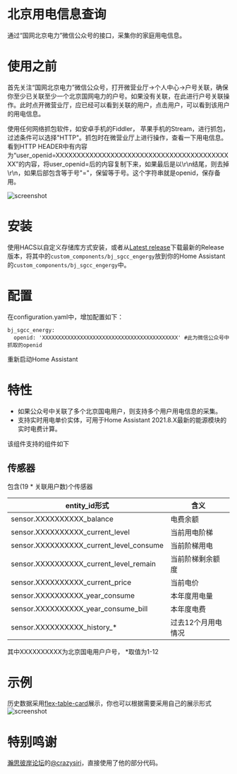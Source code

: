 # 北京用电信息查询

通过“国网北京电力”微信公众号的接口，采集你的家庭用电信息。

# 使用之前
首先关注“国网北京电力”微信公众号，打开微营业厅->个人中心->户号关联，确保你至少已关联至少一个北京国网电力的户号。如果没有关联，在此进行户号关联操作。此时点开微营业厅，应已经可以看到关联的用户，点击用户，可以看到该用户的用电信息。

使用任何网络抓包软件，如安卓手机的Fiddler， 苹果手机的Stream，进行抓包，过滤条件可以选择"HTTP"。抓包时在微营业厅上进行操作，查看一下用电信息。看到HTTP HEADER中有内容为“user_openid=XXXXXXXXXXXXXXXXXXXXXXXXXXXXXXXXXXXXXXXXXXX”的内容，将user_openid=后的内容复制下来，如果最后是以\r\n结尾，则去掉\r\n，如果后部包含等于号"="，保留等于号。这个字符串就是openid，保存备用。

![screenshot](https://user-images.githubusercontent.com/27534713/129531245-c5190326-3258-4181-a8e9-e86598ff27bf.png)


# 安装
使用HACS以自定义存储库方式安装，或者从[Latest release](https://github.com/georgezhao2010/bj_sgcc_energy/releases/latest)下载最新的Release版本，将其中的`custom_components/bj_sgcc_engergy`放到你的Home Assistant的`custom_components/bj_sgcc_engergy`中。

# 配置
在configuration.yaml中，增加配置如下：
```
bj_sgcc_energy:
  openid: 'XXXXXXXXXXXXXXXXXXXXXXXXXXXXXXXXXXXXXXXXXXX' #此为微信公众号中抓取的openid
```
重新启动Home Assistant

# 特性
- 如果公众号中关联了多个北京国电用户，则支持多个用户用电信息的采集。
- 支持实时用电单价实体，可用于Home Assistant 2021.8.X最新的能源模块的实时电费计算。

该组件支持的组件如下
## 传感器
包含(19 * 关联用户数)个传感器

|  entity_id形式   | 含义  |
|  ----  | ----  |
| sensor.XXXXXXXXXX_balance | 电费余额 |
| sensor.XXXXXXXXXX_current_level | 当前用电阶梯 |
| sensor.XXXXXXXXXX_current_level_consume | 当前阶梯用电 |
| sensor.XXXXXXXXXX_current_level_remain | 当前阶梯剩余额度 |
| sensor.XXXXXXXXXX_current_price | 当前电价 |
| sensor.XXXXXXXXXX_year_consume | 本年度用电量 |
| sensor.XXXXXXXXXX_year_consume_bill | 本年度电费 |
| sensor.XXXXXXXXXX_history_* | 过去12个月用电情况 |

其中XXXXXXXXXX为北京国电用户户号， \*取值为1-12

# 示例
历史数据采用[flex-table-card](https://github.com/custom-cards/flex-table-card)展示，你也可以根据需要采用自己的展示形式
![screenshot](https://user-images.githubusercontent.com/27534713/129530748-0f3d980b-357f-4538-b4b4-4f4f65e3df48.png)


# 特别鸣谢
[瀚思彼岸论坛](https://bbs.hassbian.com/)的[@crazysiri](https://https://bbs.hassbian.com/thread-13355-1-1.html)，直接使用了他的部分代码。

